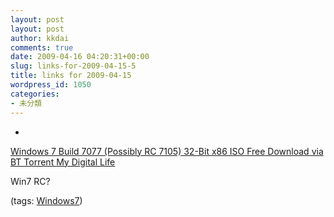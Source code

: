 ```yaml
---
layout: post
layout: post
author: kkdai
comments: true
date: 2009-04-16 04:20:31+00:00
slug: links-for-2009-04-15-5
title: links for 2009-04-15
wordpress_id: 1050
categories:
- 未分類
---
```


  * 
                

[Windows 7 Build 7077 (Possibly RC 7105) 32-Bit x86 ISO Free Download via BT Torrent  My Digital Life](http://www.mydigitallife.info/2009/04/09/windows-7-build-7077-possibly-rc-7105-32-bit-x86-iso-free-download-via-bt-torrent/)


                

Win7 RC?


                

(tags: [Windows7](http://delicious.com/kkdai/Windows7))


            
